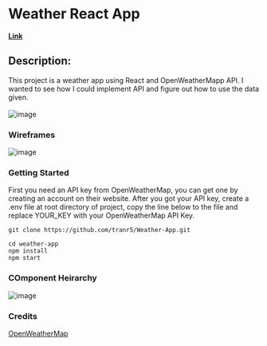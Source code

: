 # Weather React App

[<b>Link</b>](https://weatherapprt.herokuapp.com/)

## Description:

This project is a weather app using React and OpenWeatherMapp API.  I wanted to see how I could implement API and figure out how to use the data given. 
<br>
<br>
![image](https://i.imgur.com/RyOMOPk.png)

### Wireframes

![image](https://user-images.githubusercontent.com/109304616/190714522-73db4968-7c7d-4627-9300-e1caa6e3f0b8.png)

### Getting Started

First you need an API key from OpenWeatherMap, you can get one by creating an account on their website. After you got your API key, create a .env file at root directory of project, copy the line below to the file and replace YOUR_KEY with your OpenWeatherMap API Key.
```
git clone https://github.com/tranr5/Weather-App.git
```
```
cd weather-app
npm install
npm start
```

### COmponent Heirarchy

![image](https://user-images.githubusercontent.com/109304616/190704662-0992aa46-2f83-4fa8-8f52-4093dea4a716.png)

### Credits

[OpenWeatherMap](https://openweathermap.org/)
